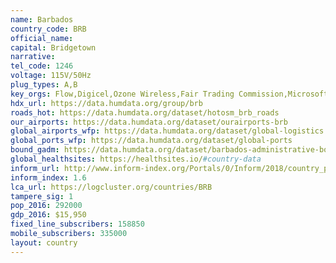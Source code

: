 ```yaml
---
name: Barbados
country_code: BRB
official_name:
capital: Bridgetown
narrative:
tel_code: 1246
voltage: 115V/50Hz
plug_types: A,B
key_orgs: Flow,Digicel,Ozone Wireless,Fair Trading Commission,Microsoft Trinidad and Tobago,UNICEF,C&W Business
hdx_url: https://data.humdata.org/group/brb
roads_hot: https://data.humdata.org/dataset/hotosm_brb_roads
our_airports: https://data.humdata.org/dataset/ourairports-brb
global_airports_wfp: https://data.humdata.org/dataset/global-logistics
global_ports_wfp: https://data.humdata.org/dataset/global-ports
bound_gadm: https://data.humdata.org/dataset/barbados-administrative-boundaries-levels-0-and-1-from-gadm
global_healthsites: https://healthsites.io/#country-data
inform_url: http://www.inform-index.org/Portals/0/Inform/2018/country_profiles/BRB.pdf
inform_index: 1.6
lca_url: https://logcluster.org/countries/BRB
tampere_sig: 1
pop_2016: 292000
gdp_2016: $15,950
fixed_line_subscribers: 158850
mobile_subscribers: 335000
layout: country
---
```

